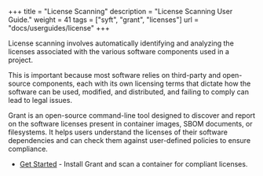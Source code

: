 +++
title = "License Scanning"
description = "License Scanning User Guide."
weight = 41
tags = ["syft", "grant", "licenses"]
url = "docs/userguides/license"
+++

License scanning involves automatically identifying and analyzing the licenses associated with the various software components used in a project.

This is important because most software relies on third-party and open-source components, each with its own licensing terms that dictate how the software can be used, modified, and distributed, and failing to comply can lead to legal issues.

Grant is an open-source command-line tool designed to discover and report on the software licenses present in container images, SBOM documents, or filesystems. It helps users understand the licenses of their software dependencies and can check them against user-defined policies to ensure compliance.

- [Get Started](/docs/userguides/license/getstarted) - Install Grant and scan a container for compliant licenses.
